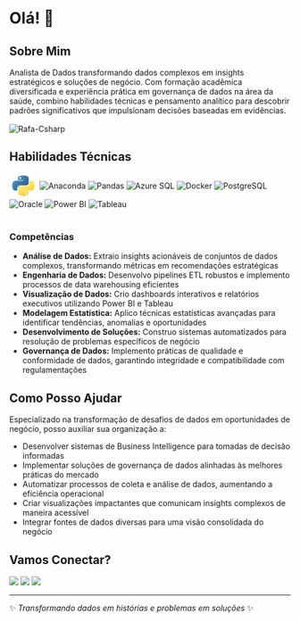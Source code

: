 # Olá! 👋

## Sobre Mim
Analista de Dados transformando dados complexos em insights estratégicos e soluções de negócio. Com formação acadêmica diversificada e experiência prática em governança de dados na área da saúde, combino habilidades técnicas e pensamento analítico para descobrir padrões significativos que impulsionam decisões baseadas em evidências.

<!-- <img height="180em" src="https://github-readme-stats.vercel.app/api?username=ArgusPortal&show_icons=true&theme=algolia&include_all_commits=true&count_private=true"/> -->
  
<div>
  <img align="center" alt="Rafa-Csharp" height="180em" src="https://github-readme-stats.vercel.app/api/top-langs/?username=ArgusPortal&layout=compact&langs_count=6&theme=algolia"/>
</div> 

## Habilidades Técnicas
<div style="display: inline_block">
  <img align="center" alt="Python" height="45" width="50" src="https://raw.githubusercontent.com/devicons/devicon/master/icons/python/python-original.svg">
  <img align="center" alt="Anaconda" height="40" width="50" src="https://cdn.jsdelivr.net/gh/devicons/devicon@latest/icons/anaconda/anaconda-original.svg">
  <img align="center" alt="Pandas" height="45" width="50" src="https://pandas.pydata.org/static/img/pandas_mark_white.svg">
  <img align="center" alt="Azure SQL" height="40" width="50" src="https://cdn.jsdelivr.net/gh/devicons/devicon@latest/icons/azuresqldatabase/azuresqldatabase-original.svg">
  <img align="center" alt="Docker" height="45" width="50" src="https://cdn.jsdelivr.net/gh/devicons/devicon@latest/icons/docker/docker-original-wordmark.svg">
  <img align="center" alt="PostgreSQL" height="45" width="50" src="https://cdn.jsdelivr.net/gh/devicons/devicon@latest/icons/postgresql/postgresql-original.svg">
  <img align="center" alt="Oracle" height="45" width="50" src="https://cdn.jsdelivr.net/gh/devicons/devicon@latest/icons/oracle/oracle-original.svg">
  <img align="center" alt="Power BI" height="40" width="50" src="https://github.com/microsoft/PowerBI-Icons/raw/main/SVG/Power-BI.svg">
  <img align="center" alt="Tableau" height="40" width="50" src="https://www.svgrepo.com/show/354428/tableau-icon.svg">
</div>
<br>

### Competências
- **Análise de Dados:** Extraio insights acionáveis de conjuntos de dados complexos, transformando métricas em recomendações estratégicas
- **Engenharia de Dados:** Desenvolvo pipelines ETL robustos e implemento processos de data warehousing eficientes
- **Visualização de Dados:** Crio dashboards interativos e relatórios executivos utilizando Power BI e Tableau
- **Modelagem Estatística:** Aplico técnicas estatísticas avançadas para identificar tendências, anomalias e oportunidades
- **Desenvolvimento de Soluções:** Construo sistemas automatizados para resolução de problemas específicos de negócio
- **Governança de Dados:** Implemento práticas de qualidade e conformidade de dados, garantindo integridade e compatibilidade com regulamentações

## Como Posso Ajudar
Especializado na transformação de desafios de dados em oportunidades de negócio, posso auxiliar sua organização a:
- Desenvolver sistemas de Business Intelligence para tomadas de decisão informadas
- Implementar soluções de governança de dados alinhadas às melhores práticas do mercado
- Automatizar processos de coleta e análise de dados, aumentando a eficiência operacional
- Criar visualizações impactantes que comunicam insights complexos de maneira acessível
- Integrar fontes de dados diversas para uma visão consolidada do negócio

## Vamos Conectar?
<div> 
   <a href = "mailto:argusportal@gmail.com"><img src="https://img.shields.io/badge/-Gmail-%23333?style=for-the-badge&logo=gmail&logoColor=white" target="_blank"></a>
  <a href="https://www.linkedin.com/in/argusportal" target="_blank"><img src="https://img.shields.io/badge/-LinkedIn-%230077B5?style=for-the-badge&logo=linkedin&logoColor=white" target="_blank"></a>
  <a href="https://medium.com/@argusportal"><img src="https://img.shields.io/badge/Medium-12100E?style=for-the-badge&logo=medium&logoColor=white"></a>
</div>

---

✨ *Transformando dados em histórias e problemas em soluções* ✨
